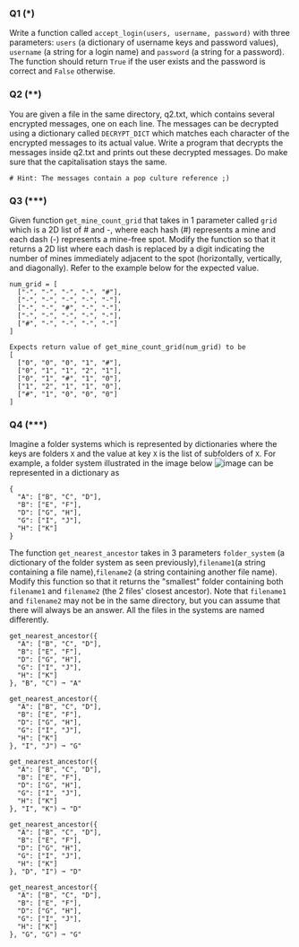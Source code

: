 ### Q1 (*)
Write a function called `accept_login(users, username, password)` with three parameters: `users` (a dictionary of username keys and password values), `username` (a string for a login name) and `password` (a string for a password). The function should return `True` if the user exists and the password is correct and `False` otherwise.

### Q2 (**)
You are given a file in the same directory, q2.txt, which contains several encrypted messages, one on each line. The messages can be decrypted using a dictionary called `DECRYPT_DICT` which matches each character of the encrypted messages to its actual value. Write a program that decrypts the messages inside q2.txt and prints out these decrypted messages. Do make sure that the capitalisation stays the same. 

```
# Hint: The messages contain a pop culture reference ;)
```

### Q3 (***)
Given function `get_mine_count_grid` that takes in 1 parameter called `grid` which is a 2D list of # and -, where each hash (#) represents a mine and each dash (-) represents a mine-free spot. Modify the function so that it returns a 2D list where each dash is replaced by a digit indicating the number of mines immediately adjacent to the spot (horizontally, vertically, and diagonally). Refer to the example below for the expected value.

```
num_grid = [
  ["-", "-", "-", "-", "#"],
  ["-", "-", "-", "-", "-"],
  ["-", "-", "#", "-", "-"],
  ["-", "-", "-", "-", "-"],
  ["#", "-", "-", "-", "-"]
]

Expects return value of get_mine_count_grid(num_grid) to be 
[
  ["0", "0", "0", "1", "#"],
  ["0", "1", "1", "2", "1"],
  ["0", "1", "#", "1", "0"],
  ["1", "2", "1", "1", "0"],
  ["#", "1", "0", "0", "0"]
]
```

### Q4 (***)
Imagine a folder systems which is represented by dictionaries where the keys are folders `X` and the value at key `X` is the list of subfolders of `X`. For example, a folder system illustrated in the image below 
![image](https://user-images.githubusercontent.com/68893035/197354008-29aee5a8-ec20-4afc-97ee-bbf7eb255edc.png)
can be represented in a dictionary as 
```
{
  "A": ["B", "C", "D"],
  "B": ["E", "F"],
  "D": ["G", "H"],
  "G": ["I", "J"],
  "H": ["K"]
}
```
The function `get_nearest_ancestor` takes in 3 parameters `folder_system` (a dictionary of the folder system as seen previously),`filename1`(a string containing a file name),`filename2` (a string containing another file name). Modify this function so that it returns the "smallest" folder containing both `filename1` and `filename2` (the 2 files' closest ancestor). Note that `filename1` and `filename2` may not be in the same directory, but you can assume that there will always be an answer. All the files in the systems are named differently.
```
get_nearest_ancestor({
  "A": ["B", "C", "D"],
  "B": ["E", "F"],
  "D": ["G", "H"],
  "G": ["I", "J"],
  "H": ["K"]
}, "B", "C") ➞ "A"

get_nearest_ancestor({
  "A": ["B", "C", "D"],
  "B": ["E", "F"],
  "D": ["G", "H"],
  "G": ["I", "J"],
  "H": ["K"]
}, "I", "J") ➞ "G"

get_nearest_ancestor({
  "A": ["B", "C", "D"],
  "B": ["E", "F"],
  "D": ["G", "H"],
  "G": ["I", "J"],
  "H": ["K"]
}, "I", "K") ➞ "D"

get_nearest_ancestor({
  "A": ["B", "C", "D"],
  "B": ["E", "F"],
  "D": ["G", "H"],
  "G": ["I", "J"],
  "H": ["K"]
}, "D", "I") ➞ "D"

get_nearest_ancestor({
  "A": ["B", "C", "D"],
  "B": ["E", "F"],
  "D": ["G", "H"],
  "G": ["I", "J"],
  "H": ["K"]
}, "G", "G") ➞ "G"
```